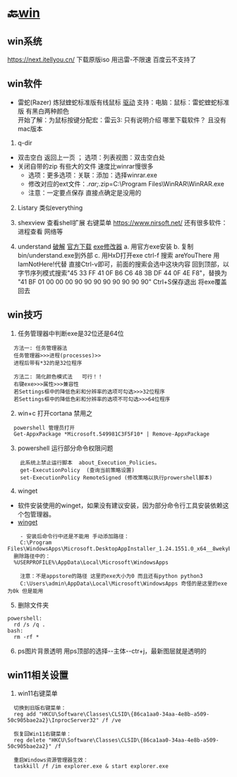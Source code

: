 # 🔙[win](/README?id=🔸Win日常)


## win系统
https://next.itellyou.cn/  下载原版iso  用迅雷-不限速  百度云不支持了


## win软件
- 雷蛇(Razer) 炼狱蝰蛇标准版有线鼠标
[驱动](https://cn.razerzone.com) 支持：电脑：鼠标：雷蛇蝰蛇标准版 有黑白两种颜色  
开始了解：为鼠标按键分配宏：雷云3: 只有说明介绍 哪里下载软件？ 且没有mac版本



1. q-dir
- 双击空白 返回上一页 ； 选项：列表视图：双击空白处
- 关闭自带的zip 有些大的文件 速度比winrar慢很多
  - 选项：更多选项：关联：添加：选择winrar.exe
  - 修改对应的ext文件：*.rar;*.zip=C:\Program Files\WinRAR\WinRAR.exe
  - 注意：一定要点保存  直接点确定是没用的


2. Listary 类似everything

3. shexview 查看shell扩展 右键菜单
https://www.nirsoft.net/ 还有很多软件：进程查看 网络等


4. understand
   [破解](https://blog.csdn.net/weixin_48220838/article/details/131297065)
   [官方下载](https://licensing.scitools.com/download)
   [exe修改器](https://mh-nexus.de/en/downloads.php?product=HxD20)
    a. 用官方exe安装
    b. 复制bin/understand.exe到外部
    c. 用HxD打开exe
    ctrl-f 搜索 areYouThere 用IamNotHere!代替  直接Ctrl-v即可，前面的搜索会选中这块内容
    回到顶部，以字节序列模式搜索"45 33 FF 41 0F B6 C6 48 3B DF 44 0F 4E F8"，替换为
    "41 BF 01 00 00 00 90 90 90 90 90 90 90 90"
    Ctrl+S保存退出 将exe覆盖回去




## win技巧

1. 任务管理器中判断exe是32位还是64位
```
  方法一: 任务管理器法
  任务管理器>>>进程(processes)>>
  进程后带有*32的是32位程序

  方法二: 简化颜色模式法   可行！！
  右键exe>>>属性>>>兼容性
  若Settings框中的降低色彩和分辨率的选项可勾选>>>32位程序
  若Settings框中的降低色彩和分辨率的选项不可勾选>>>64位程序
```


2. win+c 打开cortana  禁用之
```
  powershell 管理员打开	
  Get-AppxPackage *Microsoft.549981C3F5F10* | Remove-AppxPackage
```



3. powershell 运行部分命令权限问题
```
	此系统上禁止运行脚本  about_Execution_Policies。
	get-ExecutionPolicy  (查询当前策略设置)
	set-ExecutionPolicy RemoteSigned (修改策略以执行prowershell脚本)
```


4. winget

- 软件安装使用的winget，如果没有建议安装，因为部分命令行工具安装依赖这个包管理器。
- [winget](https://github.com/microsoft/winget-cli/releases)
```
	- 安装后命令行中还是不能用 手动添加路径：
	C:\Program Files\WindowsApps\Microsoft.DesktopAppInstaller_1.24.1551.0_x64__8wekyb3d8bbwe
  删除路径中的：
  %USERPROFILE%\AppData\Local\Microsoft\WindowsApps

	注意：不是appstore的路径 这里的exe大小为0 而且还有python python3
	C:\Users\admin\AppData\Local\Microsoft\WindowsApps 奇怪的是这里的exe为0k 但是能用
```

5. 删除文件夹
```
powershell:
  rd /s /q .
bash:
  rm -rf *
```

6. ps图片背景透明
用ps顶部的选择--主体--ctr+j，最新图层就是透明的





## win11相关设置
1. win11右键菜单
```
  切换到旧版右键菜单：
  reg add "HKCU\Software\Classes\CLSID\{86ca1aa0-34aa-4e8b-a509-50c905bae2a2}\InprocServer32" /f /ve

  恢复回Win11右键菜单：
  reg delete "HKCU\Software\Classes\CLSID\{86ca1aa0-34aa-4e8b-a509-50c905bae2a2}" /f

  重启Windows资源管理器生效：
  taskkill /f /im explorer.exe & start explorer.exe
```









